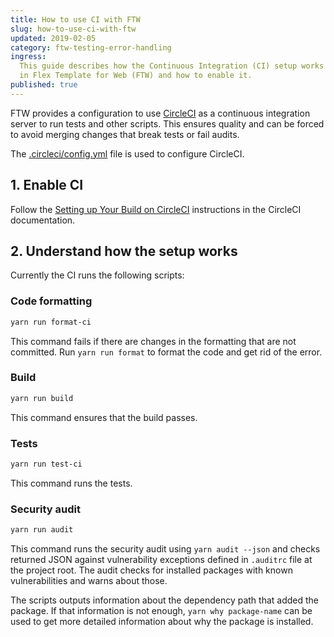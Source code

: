 ```yaml
---
title: How to use CI with FTW
slug: how-to-use-ci-with-ftw
updated: 2019-02-05
category: ftw-testing-error-handling
ingress:
  This guide describes how the Continuous Integration (CI) setup works
  in Flex Template for Web (FTW) and how to enable it.
published: true
---
```


FTW provides a configuration to use [CircleCI](https://circleci.com/) as
a continuous integration server to run tests and other scripts. This
ensures quality and can be forced to avoid merging changes that break
tests or fail audits.

The
[.circleci/config.yml](https://github.com/sharetribe/flex-template-web/blob/master/.circleci/config.yml)
file is used to configure CircleCI.

## 1. Enable CI

Follow the
[Setting up Your Build on CircleCI](https://circleci.com/docs/2.0/getting-started/#setting-up-your-build-on-circleci)
instructions in the CircleCI documentation.

## 2. Understand how the setup works

Currently the CI runs the following scripts:

### Code formatting

```bash
yarn run format-ci
```

This command fails if there are changes in the formatting that are not
committed. Run `yarn run format` to format the code and get rid of the
error.

### Build

```bash
yarn run build
```

This command ensures that the build passes.

### Tests

```bash
yarn run test-ci
```

This command runs the tests.

### Security audit

```bash
yarn run audit
```

This command runs the security audit using `yarn audit --json` and
checks returned JSON against vulnerability exceptions defined in
`.auditrc` file at the project root. The audit checks for installed
packages with known vulnerabilities and warns about those.

The scripts outputs information about the dependency path that added the
package. If that information is not enough, `yarn why package-name` can
be used to get more detailed information about why the package is
installed.
